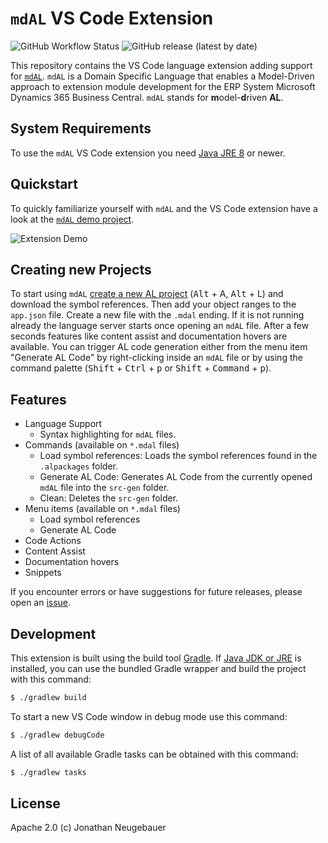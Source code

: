 # `mdAL` VS Code Extension

![GitHub Workflow Status](https://img.shields.io/github/workflow/status/mdal-lang/mdal-extension/Build)
![GitHub release (latest by date)](https://img.shields.io/github/v/release/mdal-lang/mdal-extension)

This repository contains the VS Code language extension adding support for [`mdAL`](https://github.com/mdal-lang/mdal). `mdAL` is a Domain Specific Language that enables a Model-Driven approach to extension module development for the ERP System Microsoft Dynamics 365 Business Central. `mdAL` stands for **m**odel-**d**riven **AL**.

## System Requirements

To use the `mdAL` VS Code extension you need [Java JRE 8](https://www.java.com/de/download/) or newer.

## Quickstart

To quickly familiarize yourself with `mdAL` and the VS Code extension have a look at the [`mdAL` demo project](https://github.com/mdal-lang/mdal-demo).

![Extension Demo](images/extension-demo.gif)

## Creating new Projects

To start using `mdAL` [create a new AL project](https://docs.microsoft.com/en-us/dynamics365/business-central/dev-itpro/developer/devenv-get-started) (<kbd>Alt</kbd> + A, <kbd>Alt</kbd> + L) and download the symbol references. Then add your object ranges to the `app.json` file. Create a new file with the `.mdal` ending. If it is not running already the language server starts once opening an `mdAL` file. After a few seconds features like content assist and documentation hovers are available. You can trigger AL code generation either from the menu item "Generate AL Code" by right-clicking inside an `mdAL` file or by using the command palette (<kbd>Shift</kbd> + <kbd>Ctrl</kbd> + <kbd>p</kbd> or <kbd>Shift</kbd> + <kbd>Command</kbd> + <kbd>p</kbd>).

## Features

* Language Support
  * Syntax highlighting for `mdAL` files.
* Commands (available on `*.mdal` files)
  * Load symbol references: Loads the symbol references found in the `.alpackages` folder.
  * Generate AL Code: Generates AL Code from the currently opened `mdAL` file into the `src-gen` folder.
  * Clean: Deletes the `src-gen` folder.
* Menu items (available on `*.mdal` files)
  * Load symbol references
  * Generate AL Code
* Code Actions
* Content Assist
* Documentation hovers
* Snippets

If you encounter errors or have suggestions for future releases, please open an [issue](https://github.com/mdal-lang/mdal-extension/issues).

## Development

This extension is built using the build tool [Gradle](https://gradle.org/). If [Java JDK or JRE](https://www.oracle.com/de/java/technologies/javase-downloads.html) is installed, you can use the bundled Gradle wrapper and build the project with this command:

```sh
$ ./gradlew build
```

To start a new VS Code window in debug mode use this command:

```sh
$ ./gradlew debugCode
```

A list of all available Gradle tasks can be obtained with this command:

```sh
$ ./gradlew tasks
```

## License

Apache 2.0 (c) Jonathan Neugebauer

